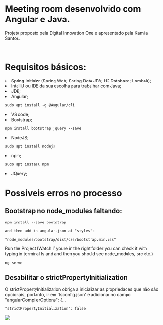 # Meeting room desenvolvido com Angular e Java.
<p> Projeto proposto pela Digital Innovation One e apresentado pela Kamila Santos.</p><br/>

# Requisitos básicos:
<li>Spring Initialzr (Spring Web; Spring Data JPA; H2 Database; Lombok);
<li>IntelliJ ou IDE da sua escolha para trabalhar com Java;
<li>JDK;
<li>Angular;

``` sudo apt install -g @Angular/cli ```

<li>VS code;
<li>Bootstrap;

``` npm install bootstrap jquery --save ``` 

<li>NodeJS;

``` sudo apt install nodejs ```

<li>npm;

``` sudo apt install npm ```

<li>JQuery;

# Possiveis erros no processo

## Bootstrap no node_modules faltando:

``` npm install --save bootstrap ```

``` and then add in angular.json at "styles": ```

``` "node_modules/bootstrap/dist/css/bootstrap.min.css" ```

<p> Run the Project (Watch if youre in the right folder you can check it with typing in terminal ls and and then you should see node_modules, src etc.)</p>

``` ng serve ```

## Desabilitar o strictPropertyInitialization

<p> O strictPropertyInitialization obriga a inicializar as propriedades que não são opcionais, portanto, ir em 'tsconfig.json' e adicionar no campo "angularCompilerOptions": {... </p> 

``` "strictPropertyInitialization": false ``` 


<img src="img1.png">

